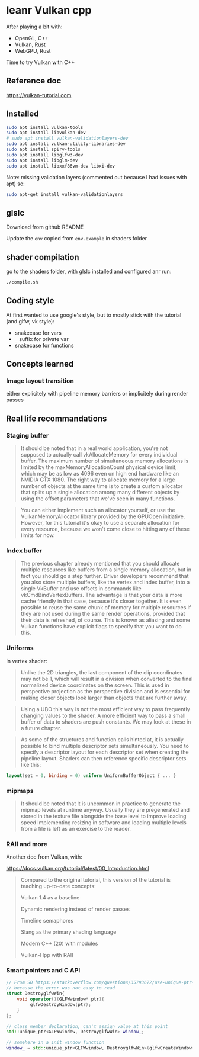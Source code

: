 # leanr Vulkan cpp

After playing a bit with:

* OpenGL, C++
* Vulkan, Rust
* WebGPU, Rust

Time to try Vulkan with C++


## Reference doc

https://vulkan-tutorial.com


## Installed

```bash
sudo apt install vulkan-tools
sudo apt install libvulkan-dev
# sudo apt install vulkan-validationlayers-dev
sudo apt install vulkan-utility-libraries-dev 
sudo apt install spirv-tools 
sudo apt install libglfw3-dev
sudo apt install libglm-dev
sudo apt install libxxf86vm-dev libxi-dev
```

Note: missing validation layers (commented out because I had issues with apt) so:

```bash
sudo apt-get install vulkan-validationlayers
```

## glslc

Download from github README

Update the `env` copied from `env.example` in shaders folder

## shader compilation

go to the shaders folder, with glslc installed and configured anr run:

```bash
./compile.sh
```

## Coding style

At first wanted to use google's style, but to mostly stick with the tutorial (and glfw, vk style):

* snakecase for vars
* `_` suffix for private var
* snakecase for functions

## Concepts learned

### Image layout transition

either explicitely with pipeline memory barriers or implicitely during render passes

## Real life recommandations

### Staging buffer

> It should be noted that in a real world application, you're not supposed to actually call vkAllocateMemory for every individual buffer. The maximum number of simultaneous memory allocations is limited by the maxMemoryAllocationCount physical device limit, which may be as low as 4096 even on high end hardware like an NVIDIA GTX 1080. The right way to allocate memory for a large number of objects at the same time is to create a custom allocator that splits up a single allocation among many different objects by using the offset parameters that we've seen in many functions.

> You can either implement such an allocator yourself, or use the VulkanMemoryAllocator library provided by the GPUOpen initiative. However, for this tutorial it's okay to use a separate allocation for every resource, because we won't come close to hitting any of these limits for now.


### Index buffer

> The previous chapter already mentioned that you should allocate multiple resources like buffers from a single memory allocation, but in fact you should go a step further. Driver developers recommend that you also store multiple buffers, like the vertex and index buffer, into a single VkBuffer and use offsets in commands like vkCmdBindVertexBuffers. The advantage is that your data is more cache friendly in that case, because it's closer together. It is even possible to reuse the same chunk of memory for multiple resources if they are not used during the same render operations, provided that their data is refreshed, of course. This is known as aliasing and some Vulkan functions have explicit flags to specify that you want to do this.


### Uniforms

In vertex shader:

> Unlike the 2D triangles, the last component of the clip coordinates may not be 1, which will result in a division when converted to the final normalized device coordinates on the screen. This is used in perspective projection as the perspective division and is essential for making closer objects look larger than objects that are further away.

> Using a UBO this way is not the most efficient way to pass frequently changing values to the shader. A more efficient way to pass a small buffer of data to shaders are push constants. We may look at these in a future chapter.

> As some of the structures and function calls hinted at, it is actually possible to bind multiple descriptor sets simultaneously. You need to specify a descriptor layout for each descriptor set when creating the pipeline layout. Shaders can then reference specific descriptor sets like this:

```glsl
layout(set = 0, binding = 0) uniform UniformBufferObject { ... }
```

### mipmaps

> It should be noted that it is uncommon in practice to generate the mipmap levels at runtime anyway. Usually they are pregenerated and stored in the texture file alongside the base level to improve loading speed Implementing resizing in software and loading multiple levels from a file is left as an exercise to the reader.

### RAII and more

Another doc from Vulkan, with:


https://docs.vulkan.org/tutorial/latest/00_Introduction.html


> Compared to the original tutorial, this version of the tutorial is teaching up-to-date concepts:
>
>  Vulkan 1.4 as a baseline
>
>  Dynamic rendering instead of render passes
>
>   Timeline semaphores
>
>   Slang as the primary shading language
>
>   Modern C++ (20) with modules
>
>   Vulkan-Hpp with RAII



### Smart pointers and C API

```c++
// From SO https://stackoverflow.com/questions/35793672/use-unique-ptr-with-glfwwindow
// because the error was not easy to read
struct DestroyglfwWin{
    void operator()(GLFWwindow* ptr){
         glfwDestroyWindow(ptr);
    }
};

// class member declaration, can't assign value at this point
std::unique_ptr<GLFWwindow, DestroyglfwWin> window_;

// somehere in a init window function
window_ = std::unique_ptr<GLFWwindow, DestroyglfwWin>(glfwCreateWindow(WIDTH, HEIGHT, "Vulkan", nullptr, nullptr));
```